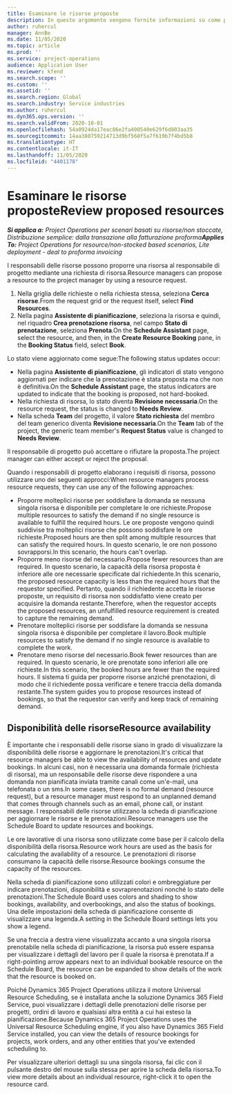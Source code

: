 ```yaml
---
title: Esaminare le risorse proposte
description: In questo argomento vengono fornite informazioni su come proporre risorse di progetto.
author: ruhercul
manager: AnnBe
ms.date: 11/05/2020
ms.topic: article
ms.prod: ''
ms.service: project-operations
audience: Application User
ms.reviewer: kfend
ms.search.scope: ''
ms.custom: ''
ms.assetid: ''
ms.search.region: Global
ms.search.industry: Service industries
ms.author: ruhercul
ms.dyn365.ops.version: ''
ms.search.validFrom: 2020-10-01
ms.openlocfilehash: 54a0924da17eac86e2fa400540e629f6d803aa35
ms.sourcegitcommit: 14aa380759214713d9bf560f5a7f619b7f4bd5b8
ms.translationtype: HT
ms.contentlocale: it-IT
ms.lasthandoff: 11/05/2020
ms.locfileid: "4401178"
---
```

# <a name="review-proposed-resources"></a><span data-ttu-id="89c39-103">Esaminare le risorse proposte</span><span class="sxs-lookup"><span data-stu-id="89c39-103">Review proposed resources</span></span>

<span data-ttu-id="89c39-104">_**Si applica a:** Project Operations per scenari basati su risorse/non stoccate, Distribuzione semplice: dalla transazione alla fatturazione proforma_</span><span class="sxs-lookup"><span data-stu-id="89c39-104">_**Applies To:** Project Operations for resource/non-stocked based scenarios, Lite deployment - deal to proforma invoicing_</span></span>

<span data-ttu-id="89c39-105">I responsabili delle risorse possono proporre una risorsa al responsabile di progetto mediante una richiesta di risorsa.</span><span class="sxs-lookup"><span data-stu-id="89c39-105">Resource managers can propose a resource to the project manager by using a resource request.</span></span>

1. <span data-ttu-id="89c39-106">Nella griglia delle richieste o nella richiesta stessa, seleziona **Cerca risorse**.</span><span class="sxs-lookup"><span data-stu-id="89c39-106">From the request grid or the request itself, select **Find Resources**.</span></span>
2. <span data-ttu-id="89c39-107">Nella pagina **Assistente di pianificazione**, seleziona la risorsa e quindi, nel riquadro **Crea prenotazione risorsa**, nel campo **Stato di prenotazione**, seleziona **Prenota**.</span><span class="sxs-lookup"><span data-stu-id="89c39-107">On the **Schedule Assistant** page, select the resource, and then, in the **Create Resource Booking** pane, in the **Booking Status** field, select **Book**.</span></span>

<span data-ttu-id="89c39-108">Lo stato viene aggiornato come segue:</span><span class="sxs-lookup"><span data-stu-id="89c39-108">The following status updates occur:</span></span>

- <span data-ttu-id="89c39-109">Nella pagina **Assistente di pianificazione**, gli indicatori di stato vengono aggiornati per indicare che la prenotazione è stata proposta ma che non è definitiva.</span><span class="sxs-lookup"><span data-stu-id="89c39-109">On the **Schedule Assistant** page, the status indicators are updated to indicate that the booking is proposed, not hard-booked.</span></span>
- <span data-ttu-id="89c39-110">Nella richiesta di risorsa, lo stato diventa **Revisione necessaria**.</span><span class="sxs-lookup"><span data-stu-id="89c39-110">On the resource request, the status is changed to **Needs Review**.</span></span>
- <span data-ttu-id="89c39-111">Nella scheda **Team** del progetto, il valore **Stato richiesta** del membro del team generico diventa **Revisione necessaria**.</span><span class="sxs-lookup"><span data-stu-id="89c39-111">On the **Team** tab of the project, the generic team member's **Request Status** value is changed to **Needs Review**.</span></span>

<span data-ttu-id="89c39-112">Il responsabile di progetto può accettare o rifiutare la proposta.</span><span class="sxs-lookup"><span data-stu-id="89c39-112">The project manager can either accept or reject the proposal.</span></span>

<span data-ttu-id="89c39-113">Quando i responsabili di progetto elaborano i requisiti di risorsa, possono utilizzare uno dei seguenti approcci:</span><span class="sxs-lookup"><span data-stu-id="89c39-113">When resource managers process resource requests, they can use any of the following approaches:</span></span>

- <span data-ttu-id="89c39-114">Proporre molteplici risorse per soddisfare la domanda se nessuna singola risorsa è disponibile per completare le ore richieste.</span><span class="sxs-lookup"><span data-stu-id="89c39-114">Propose multiple resources to satisfy the demand if no single resource is available to fulfill the required hours.</span></span> <span data-ttu-id="89c39-115">Le ore proposte vengono quindi suddivise tra molteplici risorse che possono soddisfare le ore richieste.</span><span class="sxs-lookup"><span data-stu-id="89c39-115">Proposed hours are then split among multiple resources that can satisfy the required hours.</span></span> <span data-ttu-id="89c39-116">In questo scenario, le ore non possono sovrapporsi.</span><span class="sxs-lookup"><span data-stu-id="89c39-116">In this scenario, the hours can't overlap.</span></span>
- <span data-ttu-id="89c39-117">Proporre meno risorse del necessario.</span><span class="sxs-lookup"><span data-stu-id="89c39-117">Propose fewer resources than are required.</span></span> <span data-ttu-id="89c39-118">In questo scenario, la capacità della risorsa proposta è inferiore alle ore necessarie specificate dal richiedente.</span><span class="sxs-lookup"><span data-stu-id="89c39-118">In this scenario, the proposed resource capacity is less than the required hours that the requestor specified.</span></span> <span data-ttu-id="89c39-119">Pertanto, quando il richiedente accetta le risorse proposte, un requisito di risorsa non soddisfatto viene creato per acquisire la domanda restante.</span><span class="sxs-lookup"><span data-stu-id="89c39-119">Therefore, when the requestor accepts the proposed resources, an unfulfilled resource requirement is created to capture the remaining demand.</span></span>
- <span data-ttu-id="89c39-120">Prenotare molteplici risorse per soddisfare la domanda se nessuna singola risorsa è disponibile per completare il lavoro.</span><span class="sxs-lookup"><span data-stu-id="89c39-120">Book multiple resources to satisfy the demand if no single resource is available to complete the work.</span></span>
- <span data-ttu-id="89c39-121">Prenotare meno risorse del necessario.</span><span class="sxs-lookup"><span data-stu-id="89c39-121">Book fewer resources than are required.</span></span> <span data-ttu-id="89c39-122">In questo scenario, le ore prenotate sono inferiori alle ore richieste.</span><span class="sxs-lookup"><span data-stu-id="89c39-122">In this scenario, the booked hours are fewer than the required hours.</span></span> <span data-ttu-id="89c39-123">Il sistema ti guida per proporre risorse anziché prenotazioni, di modo che il richiedente possa verificare e tenere traccia della domanda restante.</span><span class="sxs-lookup"><span data-stu-id="89c39-123">The system guides you to propose resources instead of bookings, so that the requestor can verify and keep track of remaining demand.</span></span>

## <a name="resource-availability"></a><span data-ttu-id="89c39-124">Disponibilità delle risorse</span><span class="sxs-lookup"><span data-stu-id="89c39-124">Resource availability</span></span>

<span data-ttu-id="89c39-125">È importante che i responsabili delle risorse siano in grado di visualizzare la disponibilità delle risorse e aggiornare le prenotazioni.</span><span class="sxs-lookup"><span data-stu-id="89c39-125">It's critical that resource managers be able to view the availability of resources and update bookings.</span></span> <span data-ttu-id="89c39-126">In alcuni casi, non è necessaria una domanda formale (richiesta di risorsa), ma un responsabile delle risorse deve rispondere a una domanda non pianificata inviata tramite canali come un'e-mail, una telefonata o un sms.</span><span class="sxs-lookup"><span data-stu-id="89c39-126">In some cases, there is no formal demand (resource request), but a resource manager must respond to an unplanned demand that comes through channels such as an email, phone call, or instant message.</span></span> <span data-ttu-id="89c39-127">I responsabili delle risorse utilizzano la scheda di pianificazione per aggiornare le risorse e le prenotazioni.</span><span class="sxs-lookup"><span data-stu-id="89c39-127">Resource managers use the Schedule Board to update resources and bookings.</span></span>

<span data-ttu-id="89c39-128">Le ore lavorative di una risorsa sono utilizzate come base per il calcolo della disponibilità della risorsa.</span><span class="sxs-lookup"><span data-stu-id="89c39-128">Resource work hours are used as the basis for calculating the availability of a resource.</span></span> <span data-ttu-id="89c39-129">Le prenotazioni di risorse consumano la capacità delle risorse.</span><span class="sxs-lookup"><span data-stu-id="89c39-129">Resource bookings consume the capacity of the resources.</span></span>

<span data-ttu-id="89c39-130">Nella scheda di pianificazione sono utilizzati colori e ombreggiature per indicare prenotazioni, disponibilità e sovraprenotazioni nonché lo stato delle prenotazioni.</span><span class="sxs-lookup"><span data-stu-id="89c39-130">The Schedule Board uses colors and shading to show bookings, availability, and overbookings, and also the status of bookings.</span></span> <span data-ttu-id="89c39-131">Una delle impostazioni della scheda di pianificazione consente di visualizzare una legenda.</span><span class="sxs-lookup"><span data-stu-id="89c39-131">A setting in the Schedule Board settings lets you show a legend.</span></span>

<span data-ttu-id="89c39-132">Se una freccia a destra viene visualizzata accanto a una singola risorsa prenotabile nella scheda di pianificazione, la risorsa può essere espansa per visualizzare i dettagli del lavoro per il quale la risorsa è prenotata.</span><span class="sxs-lookup"><span data-stu-id="89c39-132">If a right-pointing arrow appears next to an individual bookable resource on the Schedule Board, the resource can be expanded to show details of the work that the resource is booked on.</span></span>

<span data-ttu-id="89c39-133">Poiché Dynamics 365 Project Operations utilizza il motore Universal Resource Scheduling, se è installata anche la soluzione Dynamics 365 Field Service, puoi visualizzare i dettagli delle prenotazioni delle risorse per progetti, ordini di lavoro e qualsiasi altra entità a cui hai esteso la pianificazione.</span><span class="sxs-lookup"><span data-stu-id="89c39-133">Because Dynamics 365 Project Operations uses the Universal Resource Scheduling engine, if you also have Dynamics 365 Field Service installed, you can view the details of resource bookings for projects, work orders, and any other entities that you've extended scheduling to.</span></span>

<span data-ttu-id="89c39-134">Per visualizzare ulteriori dettagli su una singola risorsa, fai clic con il pulsante destro del mouse sulla stessa per aprire la scheda della risorsa.</span><span class="sxs-lookup"><span data-stu-id="89c39-134">To view more details about an individual resource, right-click it to open the resource card.</span></span>

